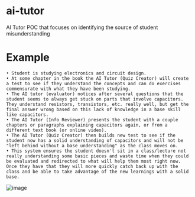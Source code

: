 # ai-tutor
AI Tutor POC that focuses on identifying the source of student misunderstanding 


# Example
	• Student is studying electronics and circuit design.
	• At some chapter in the book the AI Tutor (Quiz Creator) will create a test to see if they understand the concepts and can do exercises commensurate with what they have been studying.
	• The AI tutor (evaluator) notices after several questions that the student seems to always get stuck on parts that involve capacitors.  They understand resistors, transistors, etc. really well, but get the final answer wrong based on this lack of knowledge in a base skill like capacitors.  
	• The AI Tutor (Info Reviewer) presents the student with a couple chapters or paragraphs explaining capacitors again, or from a different text book (or online video).
	• The AI Tutor (Quiz Creator) then builds new test to see if the student now has a solid understanding of capacitors and will not be "left behind without a base understanding" as the class moves on.  
	• This system ensures the student doesn't sit in a class/lecture not really understanding some basic pieces and waste time when they could be evaluated and redirected to what will help them most right now.  Once they have that they will more quickly catch back up with the class and be able to take advantage of the new learnings with a solid base.
![image](https://github.com/user-attachments/assets/49b2d5fe-ecff-498d-a243-39635d4adec9)

